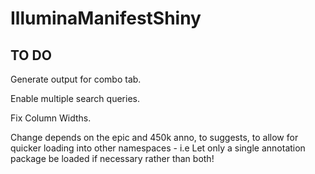# IlluminaManifestShiny
## TO DO

Generate output for combo tab.

Enable multiple search queries.

Fix Column Widths.

Change depends on the epic and 450k anno, to suggests, to allow for quicker loading into other namespaces - i.e Let only a single annotation package be loaded if necessary rather than both!
